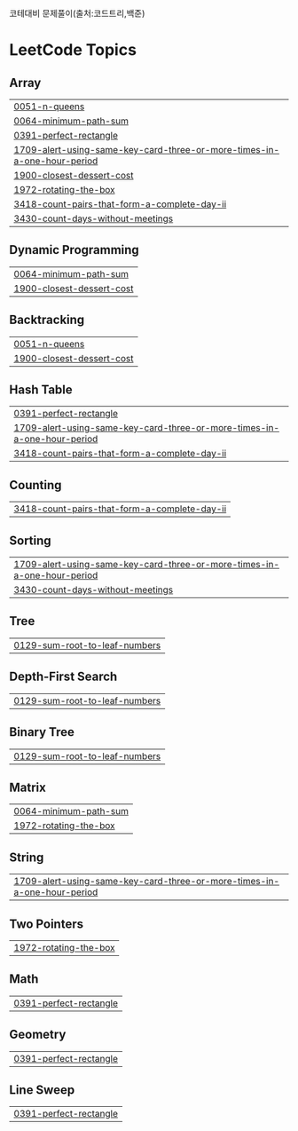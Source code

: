 <span style="font-size:15px;">코테대비 문제풀이(출처:코드트리,백준)</span>

<!---LeetCode Topics Start-->
# LeetCode Topics
## Array
|  |
| ------- |
| [0051-n-queens](https://github.com/LeeSY99/algo-studyy/tree/master/0051-n-queens) |
| [0064-minimum-path-sum](https://github.com/LeeSY99/algo-studyy/tree/master/0064-minimum-path-sum) |
| [0391-perfect-rectangle](https://github.com/LeeSY99/algo-studyy/tree/master/0391-perfect-rectangle) |
| [1709-alert-using-same-key-card-three-or-more-times-in-a-one-hour-period](https://github.com/LeeSY99/algo-studyy/tree/master/1709-alert-using-same-key-card-three-or-more-times-in-a-one-hour-period) |
| [1900-closest-dessert-cost](https://github.com/LeeSY99/algo-studyy/tree/master/1900-closest-dessert-cost) |
| [1972-rotating-the-box](https://github.com/LeeSY99/algo-studyy/tree/master/1972-rotating-the-box) |
| [3418-count-pairs-that-form-a-complete-day-ii](https://github.com/LeeSY99/algo-studyy/tree/master/3418-count-pairs-that-form-a-complete-day-ii) |
| [3430-count-days-without-meetings](https://github.com/LeeSY99/algo-studyy/tree/master/3430-count-days-without-meetings) |
## Dynamic Programming
|  |
| ------- |
| [0064-minimum-path-sum](https://github.com/LeeSY99/algo-studyy/tree/master/0064-minimum-path-sum) |
| [1900-closest-dessert-cost](https://github.com/LeeSY99/algo-studyy/tree/master/1900-closest-dessert-cost) |
## Backtracking
|  |
| ------- |
| [0051-n-queens](https://github.com/LeeSY99/algo-studyy/tree/master/0051-n-queens) |
| [1900-closest-dessert-cost](https://github.com/LeeSY99/algo-studyy/tree/master/1900-closest-dessert-cost) |
## Hash Table
|  |
| ------- |
| [0391-perfect-rectangle](https://github.com/LeeSY99/algo-studyy/tree/master/0391-perfect-rectangle) |
| [1709-alert-using-same-key-card-three-or-more-times-in-a-one-hour-period](https://github.com/LeeSY99/algo-studyy/tree/master/1709-alert-using-same-key-card-three-or-more-times-in-a-one-hour-period) |
| [3418-count-pairs-that-form-a-complete-day-ii](https://github.com/LeeSY99/algo-studyy/tree/master/3418-count-pairs-that-form-a-complete-day-ii) |
## Counting
|  |
| ------- |
| [3418-count-pairs-that-form-a-complete-day-ii](https://github.com/LeeSY99/algo-studyy/tree/master/3418-count-pairs-that-form-a-complete-day-ii) |
## Sorting
|  |
| ------- |
| [1709-alert-using-same-key-card-three-or-more-times-in-a-one-hour-period](https://github.com/LeeSY99/algo-studyy/tree/master/1709-alert-using-same-key-card-three-or-more-times-in-a-one-hour-period) |
| [3430-count-days-without-meetings](https://github.com/LeeSY99/algo-studyy/tree/master/3430-count-days-without-meetings) |
## Tree
|  |
| ------- |
| [0129-sum-root-to-leaf-numbers](https://github.com/LeeSY99/algo-studyy/tree/master/0129-sum-root-to-leaf-numbers) |
## Depth-First Search
|  |
| ------- |
| [0129-sum-root-to-leaf-numbers](https://github.com/LeeSY99/algo-studyy/tree/master/0129-sum-root-to-leaf-numbers) |
## Binary Tree
|  |
| ------- |
| [0129-sum-root-to-leaf-numbers](https://github.com/LeeSY99/algo-studyy/tree/master/0129-sum-root-to-leaf-numbers) |
## Matrix
|  |
| ------- |
| [0064-minimum-path-sum](https://github.com/LeeSY99/algo-studyy/tree/master/0064-minimum-path-sum) |
| [1972-rotating-the-box](https://github.com/LeeSY99/algo-studyy/tree/master/1972-rotating-the-box) |
## String
|  |
| ------- |
| [1709-alert-using-same-key-card-three-or-more-times-in-a-one-hour-period](https://github.com/LeeSY99/algo-studyy/tree/master/1709-alert-using-same-key-card-three-or-more-times-in-a-one-hour-period) |
## Two Pointers
|  |
| ------- |
| [1972-rotating-the-box](https://github.com/LeeSY99/algo-studyy/tree/master/1972-rotating-the-box) |
## Math
|  |
| ------- |
| [0391-perfect-rectangle](https://github.com/LeeSY99/algo-studyy/tree/master/0391-perfect-rectangle) |
## Geometry
|  |
| ------- |
| [0391-perfect-rectangle](https://github.com/LeeSY99/algo-studyy/tree/master/0391-perfect-rectangle) |
## Line Sweep
|  |
| ------- |
| [0391-perfect-rectangle](https://github.com/LeeSY99/algo-studyy/tree/master/0391-perfect-rectangle) |
<!---LeetCode Topics End-->